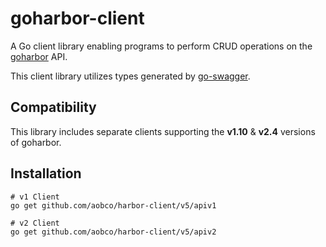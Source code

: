 # goharbor-client
A Go client library enabling programs to perform CRUD operations on the [goharbor](https://github.com/goharbor/harbor) API.

This client library utilizes types generated by [go-swagger](https://github.com/go-swagger/go-swagger).

## Compatibility
This library includes separate clients supporting the **v1.10** & **v2.4** versions of goharbor.

## Installation
```shell script
# v1 Client
go get github.com/aobco/harbor-client/v5/apiv1

# v2 Client
go get github.com/aobco/harbor-client/v5/apiv2
```
